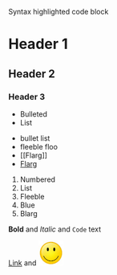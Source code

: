 Syntax highlighted code block

# Header 1
## Header 2
### Header 3

- Bulleted
- List
* bullet list
* fleeble floo
* [[Flarg]]
* [Flarg](Flarg)

1. Numbered
1. List
1. Fleeble
  1. Blue
  1. Blarg 

**Bold** and _Italic_ and `Code` text

[Link](url) and ![Image](smile.jpg)

